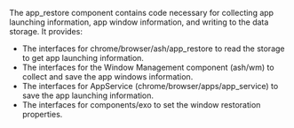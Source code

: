 The app_restore component contains code necessary for collecting app launching
information, app window information, and writing to the data storage. It
provides:

* The interfaces for chrome/browser/ash/app_restore to read the storage
to get app launching information.
* The interfaces for the Window Management component (ash/wm) to collect and
save the app windows information.
* The interfaces for AppService (chrome/browser/apps/app_service) to save the
app launching information.
* The interfaces for components/exo to set the window restoration properties.
